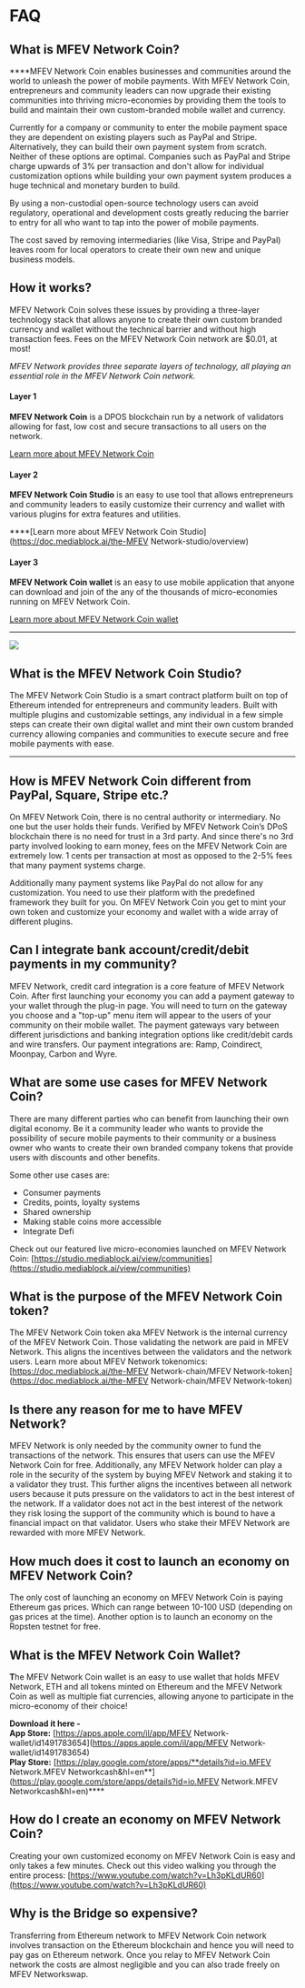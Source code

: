 # FAQ

## What is MFEV Network Coin?

\*\*\*\*MFEV Network Coin enables businesses and communities around the world to unleash the power of mobile payments. With MFEV Network Coin, entrepreneurs and community leaders can now upgrade their existing communities into thriving micro-economies by providing them the tools to build and maintain their own custom-branded mobile wallet and currency.

Currently for a company or community to enter the mobile payment space they are dependent on existing players such as PayPal and Stripe. Alternatively, they can build their own payment system from scratch. Neither of these options are optimal. Companies such as PayPal and Stripe charge upwards of 3% per transaction and don't allow for individual customization options while building your own payment system produces a huge technical and monetary burden to build.

By using a non-custodial open-source technology users can avoid regulatory, operational and development costs greatly reducing the barrier to entry for all who want to tap into the power of mobile payments.

The cost saved by removing intermediaries \(like Visa, Stripe and PayPal\) leaves room for local operators to create their own new and unique business models.

## How it works?

MFEV Network Coin solves these issues by providing a three-layer technology stack that allows anyone to create their own custom branded currency and wallet without the technical barrier and without high transaction fees. Fees on the MFEV Network Coin network are $0.01, at most!

_MFEV Network provides three separate layers of technology, all playing an essential role in the MFEV Network Coin network._

#### **Layer 1**

**MFEV Network Coin** is a DPOS blockchain run by a network of validators allowing for fast, low cost and secure transactions to all users on the network.

[Learn more about MFEV Network Coin](https://doc.mediablock.ai/become-a-validator/how-to-become-a-validator)

#### **Layer 2**

**MFEV Network Coin Studio** is an easy to use tool that allows entrepreneurs and community leaders to easily customize their currency and wallet with various plugins for extra features and utilities.

\*\*\*\*[Learn more about MFEV Network Coin Studio](https://doc.mediablock.ai/the-MFEV Network-studio/overview)

#### **Layer 3**

**MFEV Network Coin wallet** is an easy to use mobile application that anyone can download and join of the any of the thousands of micro-economies running on MFEV Network Coin.

[Learn more about MFEV Network Coin wallet](https://doc.mediablock.ai/the-mobile-wallet/overview)

---

![](../.gitbook/assets/stack-faq.jpg)

## **What is the MFEV Network Coin Studio?**

The MFEV Network Coin Studio is a smart contract platform built on top of Ethereum intended for entrepreneurs and community leaders. Built with multiple plugins and customizable settings, any individual in a few simple steps can create their own digital wallet and mint their own custom branded currency allowing companies and communities to execute secure and free mobile payments with ease.

---

## **How is MFEV Network Coin different from PayPal, Square, Stripe etc.?**

On MFEV Network Coin, there is no central authority or intermediary. No one but the user holds their funds. Verified by MFEV Network Coin’s DPoS blockchain there is no need for trust in a 3rd party. And since there's no 3rd party involved looking to earn money, fees on the MFEV Network Coin are extremely low. 1 cents per transaction at most as opposed to the 2-5% fees that many payment systems charge.

Additionally many payment systems like PayPal do not allow for any customization. You need to use their platform with the predefined framework they built for you. On MFEV Network Coin you get to mint your own token and customize your economy and wallet with a wide array of different plugins.

## **Can I integrate bank account/credit/debit payments in my community?**

MFEV Network, credit card integration is a core feature of MFEV Network Coin. After first launching your economy you can add a payment gateway to your wallet through the plug-in page. You will need to turn on the gateway you choose and a "top-up" menu item will appear to the users of your community on their mobile wallet. The payment gateways vary between different jurisdictions and banking integration options like credit/debit cards and wire transfers. Our payment integrations are: Ramp, Coindirect, Moonpay, Carbon and Wyre.

## **What are some use cases for MFEV Network Coin?**

There are many different parties who can benefit from launching their own digital economy. Be it a community leader who wants to provide the possibility of secure mobile payments to their community or a business owner who wants to create their own branded company tokens that provide users with discounts and other benefits.

Some other use cases are:

- Consumer payments
- Credits, points, loyalty systems
- Shared ownership
- Making stable coins more accessible
- Integrate Defi

Check out our featured live micro-economies launched on MFEV Network Coin: [https://studio.mediablock.ai/view/communities](https://studio.mediablock.ai/view/communities)

## **What is the purpose of the MFEV Network Coin token?**

The MFEV Network Coin token aka MFEV Network is the internal currency of the MFEV Network Coin. Those validating the network are paid in MFEV Network. This aligns the incentives between the validators and the network users. Learn more about MFEV Network tokenomics: [https://doc.mediablock.ai/the-MFEV Network-chain/MFEV Network-token](https://doc.mediablock.ai/the-MFEV Network-chain/MFEV Network-token)

## **Is there any reason for me to have MFEV Network?**

MFEV Network is only needed by the community owner to fund the transactions of the network. This ensures that users can use the MFEV Network Coin for free. Additionally, any MFEV Network holder can play a role in the security of the system by buying MFEV Network and staking it to a validator they trust. This further aligns the incentives between all network users because it puts pressure on the validators to act in the best interest of the network. If a validator does not act in the best interest of the network they risk losing the support of the community which is bound to have a financial impact on that validator. Users who stake their MFEV Network are rewarded with more MFEV Network.

## **How much does it cost to launch an economy on MFEV Network Coin?**

The only cost of launching an economy on MFEV Network Coin is paying Ethereum gas prices. Which can range between 10-100 USD \(depending on gas prices at the time\). Another option is to launch an economy on the Ropsten testnet for free.

## **What is the MFEV Network Coin Wallet?**

**T**he MFEV Network Coin wallet is an easy to use wallet that holds MFEV Network, ETH and all tokens minted on Ethereum and the MFEV Network Coin as well as multiple fiat currencies, allowing anyone to participate in the micro-economy of their choice!

**Download it here -  
App Store:** [https://apps.apple.com/il/app/MFEV Network-wallet/id1491783654](https://apps.apple.com/il/app/MFEV Network-wallet/id1491783654)  
**Play Store:** [https://play.google.com/store/apps/**details?id=io.MFEV Network.MFEV Networkcash&hl=en**](https://play.google.com/store/apps/details?id=io.MFEV Network.MFEV Networkcash&hl=en)\*\*\*\*

## **How do I create an economy on MFEV Network Coin?**

Creating your own customized economy on MFEV Network Coin is easy and only takes a few minutes. Check out this video walking you through the entire process: [https://www.youtube.com/watch?v=Lh3pKLdUR60](https://www.youtube.com/watch?v=Lh3pKLdUR60)

## Why is the Bridge so expensive?

Transferring from Ethereum network to MFEV Network Coin network involves transaction on the Ethereum blockchain and hence you will need to pay gas on Ethereum network. Once you relay to MFEV Network Coin network the costs are almost negligible and you can also trade freely on MFEV Networkswap.
